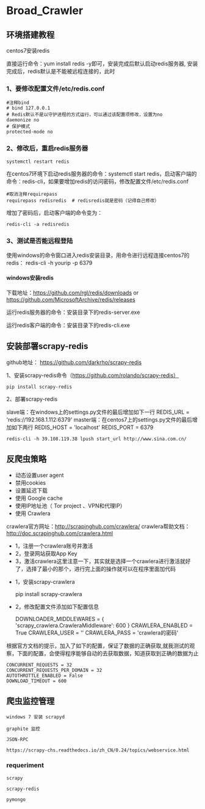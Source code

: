 # Broad_Crawler

## 环境搭建教程

centos7安装redis

直接运行命令：yum install redis -y即可，安装完成后默认启动redis服务器, 安装完成后，redis默认是不能被远程连接的，此时

### 1、要修改配置文件/etc/redis.conf

    #注释bind
    # bind 127.0.0.1
    # Redis默认不是以守护进程的方式运行，可以通过该配置项修改，设置为no
    daemonize no
    # 保护模式
    protected-mode no
    
### 2、修改后，重启redis服务器
    systemctl restart redis
    
在centos7环境下启动redis服务器的命令：systemctl start redis，启动客户端的命令：redis-cli，如果要增加redis的访问密码，修改配置文件/etc/redis.conf

    #取消注释requirepass
    requirepass redisredis  # redisredis就是密码（记得自己修改）
增加了密码后，启动客户端的命令变为：

    redis-cli -a redisredis
    
### 3、测试是否能远程登陆

使用windows的命令窗口进入redis安装目录，用命令进行远程连接centos7的redis：
    redis-cli -h yourip -p 6379
    
#### windows安装redis

下载地址：https://github.com/rgl/redis/downloads or https://github.com/MicrosoftArchive/redis/releases

运行redis服务器的命令：安装目录下的redis-server.exe

运行redis客户端的命令：安装目录下的redis-cli.exe

## 安装部署scrapy-redis

github地址： https://github.com/darkrho/scrapy-redis

1、安装scrapy-redis命令（https://github.com/rolando/scrapy-redis）

    pip install scrapy-redis
2、部署scrapy-redis

slave端：在windows上的settings.py文件的最后增加如下一行
    REDIS_URL = 'redis://192.168.1.112:6379'
    master端：在centos7上的settings.py文件的最后增加如下两行
    REDIS_HOST = 'localhost'
    REDIS_PORT = 6379

    redis-cli -h 39.108.119.38 lpush start_url http://www.sina.com.cn/

## 反爬虫策略

- 动态设置user agent
- 禁用cookies
- 设置延迟下载
- 使用 Google cache
- 使用IP地址池（ Tor project 、VPN和代理IP）
- 使用 Crawlera

crawlera官方网址：http://scrapinghub.com/crawlera/
crawlera帮助文档：http://doc.scrapinghub.com/crawlera.html

- 1，注册一个crawlera账号并激活
- 2，登录网站获取App Key
- 3，激活crawlera这里注意一下，其实就是选择一个crawlera进行激活就好了，选择了最小的那个，进行完上面的操作就可以在程序里面加代码

* 1，安装scrapy-crawlera

    pip install scrapy-crawlera
* 2，修改配置文件添加如下配置信息

    DOWNLOADER_MIDDLEWARES = {
        'scrapy_crawlera.CrawleraMiddleware': 600
    }
    CRAWLERA_ENABLED = True
    CRAWLERA_USER = '<API Key>'
    CRAWLERA_PASS = 'crawlera的密码'

根据官方文档的提示，加入了如下的配置，保证了数据的正确获取,就我测试的观察，下面的配置，会使得程序能够自动的去获取数据，知道获取到正确的数据为止

    CONCURRENT_REQUESTS = 32
    CONCURRENT_REQUESTS_PER_DOMAIN = 32
    AUTOTHROTTLE_ENABLED = False
    DOWNLOAD_TIMEOUT = 600

## 爬虫监控管理

    windows 7 安装 scrapyd 
    
    graphite 监控
    
    JSON-RPC
    
    https://scrapy-chs.readthedocs.io/zh_CN/0.24/topics/webservice.html

### requeriment
    scrapy
    
    scrapy-redis
    
    pymongo
